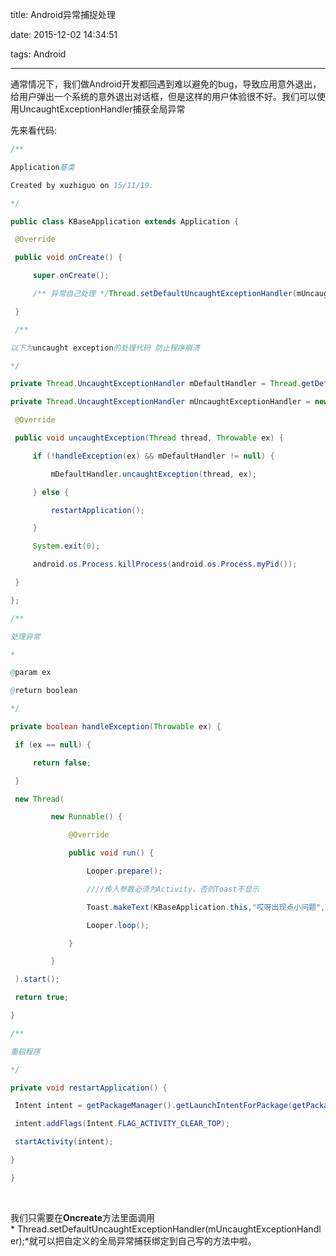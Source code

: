 title: Android异常捕捉处理

date: 2015-12-02 14:34:51

tags: Android

------

通常情况下，我们做Android开发都回遇到难以避免的bug，导致应用意外退出，给用户弹出一个系统的意外退出对话框，但是这样的用户体验很不好。我们可以使用UncaughtExceptionHandler捕获全局异常

先来看代码:

``` java
/**

Application基类

Created by xuzhiguo on 15/11/19.

*/

public class KBaseApplication extends Application {

 @Override

 public void onCreate() {

     super.onCreate();

     /** 异常自己处理 */Thread.setDefaultUncaughtExceptionHandler(mUncaughtExceptionHandler);

 }

 /**

以下为uncaught exception的处理代码 防止程序崩溃

*/

private Thread.UncaughtExceptionHandler mDefaultHandler = Thread.getDefaultUncaughtExceptionHandler();

private Thread.UncaughtExceptionHandler mUncaughtExceptionHandler = new Thread.UncaughtExceptionHandler() {

 @Override

 public void uncaughtException(Thread thread, Throwable ex) {

     if (!handleException(ex) && mDefaultHandler != null) {

         mDefaultHandler.uncaughtException(thread, ex);

     } else {

         restartApplication();

     }

     System.exit(0);

     android.os.Process.killProcess(android.os.Process.myPid());

 }

};

/**

处理异常

*

@param ex

@return boolean

*/

private boolean handleException(Throwable ex) {

 if (ex == null) {

     return false;

 }

 new Thread(

         new Runnable() {

             @Override

             public void run() {

                 Looper.prepare();

                 ////传入参数必须为Activity，否则Toast不显示

                 Toast.makeText(KBaseApplication.this,"哎呀出现点小问题",Toast.LENGTH_LONG).show();

                 Looper.loop();

             }

         }

 ).start();

 return true;

}

/**

重启程序 

*/

private void restartApplication() {

 Intent intent = getPackageManager().getLaunchIntentForPackage(getPackageName());

 intent.addFlags(Intent.FLAG_ACTIVITY_CLEAR_TOP);

 startActivity(intent);

}

}
```

 

我们只需要在**Oncreate**方法里面调用* Thread.setDefaultUncaughtExceptionHandler(mUncaughtExceptionHandler);*就可以把自定义的全局异常捕获绑定到自己写的方法中啦。

 